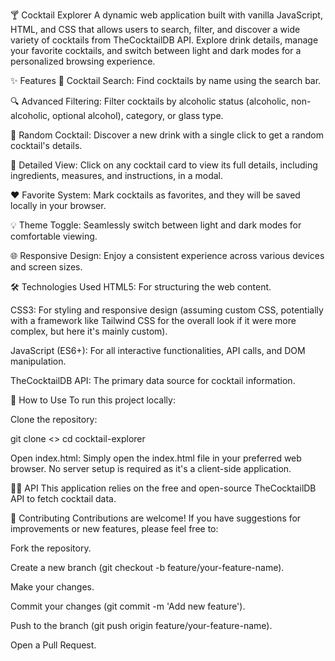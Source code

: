 🍸 Cocktail Explorer
A dynamic web application built with vanilla JavaScript, HTML, and CSS that allows users to search, filter, and discover a wide variety of cocktails from TheCocktailDB API. Explore drink details, manage your favorite cocktails, and switch between light and dark modes for a personalized browsing experience.

✨ Features
🍹 Cocktail Search: Find cocktails by name using the search bar.

🔍 Advanced Filtering: Filter cocktails by alcoholic status (alcoholic, non-alcoholic, optional alcohol), category, or glass type.

🎲 Random Cocktail: Discover a new drink with a single click to get a random cocktail's details.

📖 Detailed View: Click on any cocktail card to view its full details, including ingredients, measures, and instructions, in a modal.

❤️ Favorite System: Mark cocktails as favorites, and they will be saved locally in your browser.

💡 Theme Toggle: Seamlessly switch between light and dark modes for comfortable viewing.

🌐 Responsive Design: Enjoy a consistent experience across various devices and screen sizes.

🛠️ Technologies Used
HTML5: For structuring the web content.

CSS3: For styling and responsive design (assuming custom CSS, potentially with a framework like Tailwind CSS for the overall look if it were more complex, but here it's mainly custom).

JavaScript (ES6+): For all interactive functionalities, API calls, and DOM manipulation.

TheCocktailDB API: The primary data source for cocktail information.

🚀 How to Use
To run this project locally:

Clone the repository:

git clone <>
cd cocktail-explorer

Open index.html: Simply open the index.html file in your preferred web browser. No server setup is required as it's a client-side application.

👨‍💻 API
This application relies on the free and open-source TheCocktailDB API to fetch cocktail data.

🤝 Contributing
Contributions are welcome! If you have suggestions for improvements or new features, please feel free to:

Fork the repository.

Create a new branch (git checkout -b feature/your-feature-name).

Make your changes.

Commit your changes (git commit -m 'Add new feature').

Push to the branch (git push origin feature/your-feature-name).

Open a Pull Request.
